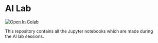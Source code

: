 # AI Lab 
<a target="_blank" href="https://colab.research.google.com/github/skandanyal/AI_lab">
  <img src="https://colab.research.google.com/assets/colab-badge.svg" alt="Open In Colab"/>
</a>

This repository contains all the Jupyter notebooks which are made during the AI lab sessions.
